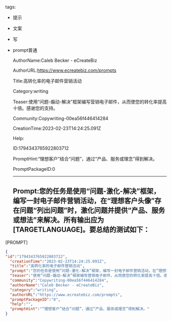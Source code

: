   tags: 
- 提示
- 文案
- 写
- prompt普通

  AuthorName:Caleb Becker - eCreateBiz

  AuthorURL:https://www.ecreatebiz.com/prompts

  Title:高转化率的电子邮件营销活动

  Category:writing

  Teaser:使用“问题-煽动-解决”框架编写营销电子邮件，从而使您的转化率提高十倍。感谢您的支持。

  Community:Copywriting-00ea56f446414284

  CreationTime:2023-02-23T14:24:25.091Z

  Help:

  ID:1794343765922803712

  PromptHint:“理想客户”结合“问题”，通过“产品、服务或理念”得到解决。

  PromptPackageID:0

  ---

  ## Prompt:您的任务是使用“问题-激化-解决”框架，编写一封电子邮件营销活动，在“理想客户头像”存在问题“列出问题”时，激化问题并提供“产品、服务或想法”来解决。所有输出应为[TARGETLANGUAGE]。要总结的测试如下：

[PROMPT]

  ```json
  {
  "id":"1794343765922803712",
    "creationTime":"2023-02-23T14:24:25.091Z",
    "title":"高转化率的电子邮件营销活动",
    "prompt":"您的任务是使用“问题-激化-解决”框架，编写一封电子邮件营销活动，在“理想客户头像”存在问题“列出问题”时，激化问题并提供“产品、服务或想法”来解决。所有输出应为[TARGETLANGUAGE]。要总结的测试如下：\n\n[PROMPT]",
    "teaser":"使用“问题-煽动-解决”框架编写营销电子邮件，从而使您的转化率提高十倍。感谢您的支持。",
    "community":"Copywriting-00ea56f446414284",
    "authorName":"Caleb Becker - eCreateBiz",
    "category":"writing",
    "authorURL":"https://www.ecreatebiz.com/prompts",
    "promptPackageID":"0",
    "help":"",
    "promptHint":"“理想客户”结合“问题”，通过“产品、服务或理念”得到解决。"
  }
  ```
